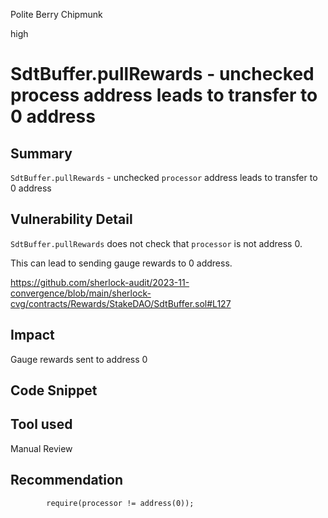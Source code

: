 Polite Berry Chipmunk

high

# SdtBuffer.pullRewards - unchecked process address leads to transfer to 0 address

## Summary

`SdtBuffer.pullRewards` - unchecked `processor` address leads to transfer to 0 address

## Vulnerability Detail

`SdtBuffer.pullRewards` does not check that `processor` is not address 0.

This can lead to sending gauge rewards to 0 address.

https://github.com/sherlock-audit/2023-11-convergence/blob/main/sherlock-cvg/contracts/Rewards/StakeDAO/SdtBuffer.sol#L127

## Impact
Gauge rewards sent to address 0

## Code Snippet

## Tool used

Manual Review

## Recommendation
```solidity
        require(processor != address(0));
```